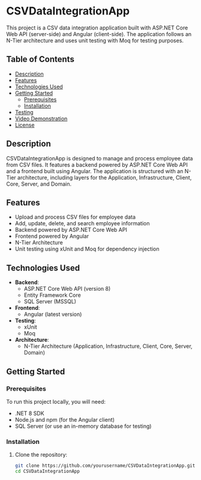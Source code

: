 # CSVDataIntegrationApp

This project is a CSV data integration application built with ASP.NET Core Web API (server-side) and Angular (client-side). The application follows an N-Tier architecture and uses unit testing with Moq for testing purposes.

## Table of Contents

- [Description](#description)
- [Features](#features)
- [Technologies Used](#technologies-used)
- [Getting Started](#getting-started)
  - [Prerequisites](#prerequisites)
  - [Installation](#installation)
- [Testing](#testing)
- [Video Demonstration](#video-demonstration)
- [License](#license)

## Description

CSVDataIntegrationApp is designed to manage and process employee data from CSV files. It features a backend powered by ASP.NET Core Web API and a frontend built using Angular. The application is structured with an N-Tier architecture, including layers for the Application, Infrastructure, Client, Core, Server, and Domain. 

## Features

- Upload and process CSV files for employee data
- Add, update, delete, and search employee information
- Backend powered by ASP.NET Core Web API
- Frontend powered by Angular
- N-Tier Architecture
- Unit testing using xUnit and Moq for dependency injection

## Technologies Used

- **Backend**: 
  - ASP.NET Core Web API (version 8)
  - Entity Framework Core
  - SQL Server (MSSQL)
- **Frontend**: 
  - Angular (latest version)
- **Testing**: 
  - xUnit
  - Moq
- **Architecture**:
  - N-Tier Architecture (Application, Infrastructure, Client, Core, Server, Domain)

## Getting Started

### Prerequisites

To run this project locally, you will need:

- .NET 8 SDK
- Node.js and npm (for the Angular client)
- SQL Server (or use an in-memory database for testing)

### Installation

1. Clone the repository:

   ```bash
   git clone https://github.com/yourusername/CSVDataIntegrationApp.git
   cd CSVDataIntegrationApp
